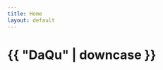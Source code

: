 ```yaml
---
title: Home
layout: default
---
```


<!DOCTYPE html>
<html>
  <head>
    <meta charset="utf-8">
    <title>Home</title>
  </head>
  <body>
    <h1>{{ "DaQu" | downcase }}</h1>
  </body>
</html>
